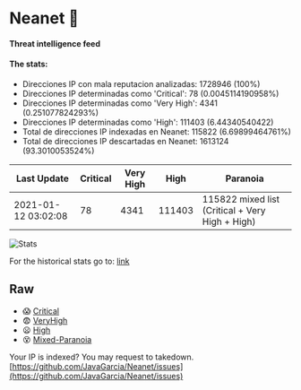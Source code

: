 # Neanet :hocho:
#### Threat intelligence feed
#### The stats:

- Direcciones IP con mala reputacion analizadas: 1728946 (100%)
- Direcciones IP determinadas como 'Critical':  78 (0.0045114190958%)
- Direcciones IP determinadas como 'Very High':  4341 (0.251077824293%)
- Direcciones IP determinadas como 'High':  111403 (6.44340540422)
- Total de direcciones IP indexadas en Neanet:  115822 (6.69899464761%)
- Total de direcciones IP descartadas en Neanet:  1613124 (93.3010053524%)

| Last Update | Critical | Very High | High | Paranoia |
| --- | --- | --- | --- | --- |
| 2021-01-12 03:02:08 | 78 | 4341 | 111403 | 115822 mixed list (Critical + Very High + High)|

![Stats](https://docs.google.com/spreadsheets/d/e/2PACX-1vSnaNMIXVabIpDJjufMlzH7poXnshF3mgd8Is1g9ytUEzVsP5my4Trn8f-xkoLLQ38xpL3HtmUexLo6/pubchart?oid=501124687&format=image)

For the historical stats go to: [link](/stats.csv)
## Raw
- :scream: [Critical](https://raw.githubusercontent.com/JavaGarcia/Neanet/master/blacklists/neanet_critical.txt)
- :fearful: [VeryHigh](https://raw.githubusercontent.com/JavaGarcia/Neanet/master/blacklists/neanet_veryHigh.txtt)
- :frowning: [High](https://raw.githubusercontent.com/JavaGarcia/Neanet/master/blacklists/neanet_high.txt)
- :dizzy_face: [Mixed-Paranoia](https://raw.githubusercontent.com/JavaGarcia/Neanet/master/blacklists/neanet_all.txt)


Your IP is indexed? You may request to takedown. [https://github.com/JavaGarcia/Neanet/issues](https://github.com/JavaGarcia/Neanet/issues)









































































































































































































































































































































































































































































































































































































































































































































































































































































































































































































































































































































































































































































































































































































































































































































































































































































































































































































































































































































































































































































































































































































































































































































































































































































































































































































































































































































































































































































































































































































































































































































































































































































































































































































































































































































































